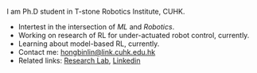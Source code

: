 I am Ph.D student in T-stone Robotics Institute, CUHK.

- Intertest in the intersection of _ML_ and _Robotics_.
- Working on research of RL for under-actuated robot control, currently.
- Learning about model-based RL, currently. 
- Contact me: hongbinlin@link.cuhk.edu.hk
- Related links: [Research Lab](https://biomedirobotics.com/), [Linkedin](https://www.linkedin.com/in/hongbin-lin-aa2253170/)

<!-- 
**linhongbin/linhongbin** is a ✨ _special_ ✨ repository because its `README.md` (this file) appears on your GitHub profile.

Here are some ideas to get you started:

- 🔭 I’m currently working on ...
- 🌱 I’m currently learning ...
- 👯 I’m looking to collaborate on ...
- 🤔 I’m looking for help with ...
- 💬 Ask me about ...
- 📫 How to reach me: ...
- 😄 Pronouns: ...
- ⚡ Fun fact: ... -->

